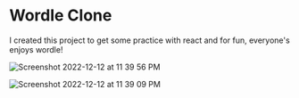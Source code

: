 # Wordle Clone

I created this project to get some practice with react and for fun, everyone's enjoys wordle! 

![Screenshot 2022-12-12 at 11 39 56 PM](https://user-images.githubusercontent.com/93356900/207228177-7cbc9867-2df7-44cf-a834-0868960aa089.png)

![Screenshot 2022-12-12 at 11 39 09 PM](https://user-images.githubusercontent.com/93356900/207228089-9fe32b4e-7b14-4dd9-998a-4137616e115f.png)
